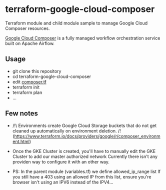 # terraform-google-cloud-composer

Terraform module and child module sample to manage Google Cloud Composer resources.

[Google Cloud Composer](https://cloud.google.com/composer) is a fully managed workflow orchestration service built on Apache Airflow.

## Usage

- git clone this repository
- cd terraform-google-cloud-composer
- edit [composer.tf](./composer.tf)
- terraform init
- terraform plan
- ...

## Few notes
- /!\ Environments create Google Cloud Storage buckets that do not get cleaned up automatically on environment deletion. /!\
(https://www.terraform.io/docs/providers/google/r/composer_environment.html)

- Once the GKE Cluster is created, you'll have to manually edit the GKE Cluster to add our master authorized network
Currently there isn't any providen way to configure it with an other way.

- PS: In the parent module (variables.tf) we define allowed_ip_range list
If you still have a 403 using an allowed IP from this list, ensure you're browser isn't using an IPV6 instead of the IPV4...
